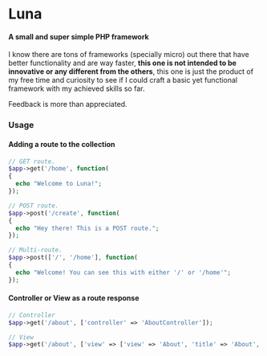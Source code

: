# Luna
#### A small and super simple PHP framework
I know there are tons of frameworks (specially micro) out there that have better functionality and are way faster, **this one is not intended to be innovative or any different from the others**, this one is just the product of my free time and curiosity to see if I could craft a basic yet functional framework with my achieved skills so far.

Feedback is more than appreciated.

### Usage
#### Adding a route to the collection
```php
// GET route.
$app->get('/home', function(
{
  echo "Welcome to Luna!";
});
```

```php
// POST route.
$app->post('/create', function(
{
  echo "Hey there! This is a POST route.";
});
```

```php
// Multi-route.
$app->post(['/', '/home'], function(
{
  echo "Welcome! You can see this with either '/' or '/home'";
});
```

#### Controller or View as a route response
```php
// Controller
$app->get('/about', ['controller' => 'AboutController']);

// View
$app->get('/about', ['view' => ['view' => 'About', 'title' => 'About', 'data' => ['email' => 'me@example.com']]]);
```
